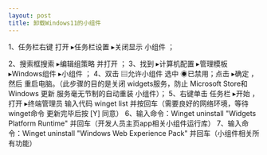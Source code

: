 ```yaml
---
layout: post
title: 卸载Windows11的小组件
---
```


1、任务栏右键 打开 ▸任务栏设置 ▸关闭显示 小组件 ；

2、搜索框搜索 ▸编辑组策略 并打开 ；
3、找到 ▸计算机配置 ▸管理模板 ▸Windows组件 ▸小组件 ；
4、双击 ▤允许小组件 选中 ◉已禁用；点击 ▸确定 ，然后 重启电脑。（此步骤的目的是关闭 widgets服务，防止 Microsoft Store和 Windows 更新 服务毫无节制的自动重装 小组件）；
5、右键单击 任务栏 ▸开始 ，打开 ▸终端管理员 输入代码 winget list 并按回车（需要良好的网络环境，等待 winget命令 更新完毕后按 [Y] 同意）
6、输入命令：Winget uninstall "Widgets Platform Runtime" 并回车（开发人员主页app相关小组件运行库）
7、输入命令：Winget uninstall "Windows Web Experience Pack" 并回车（小组件相关所有功能）
